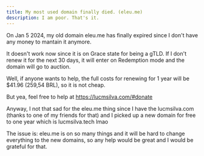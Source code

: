```yaml
---
title: My most used domain finally died. (eleu.me)
description: I am poor. That's it.
---
```

On Jan 5 2024, my old domain eleu.me has finally expired since I don't have any money to mantain it anymore.

It doesn't work now since it is on Grace state for being a gTLD. If I don't renew it for the next 30 days, it will enter on Redemption mode and the domain will go to auction.

Well, if anyone wants to help, the full costs for renewing for 1 year will be $41.96 (259,54 BRL), so it is not cheap.

But yea, feel free to help at https://lucmsilva.com/#donate

Anyway, I not that sad for the eleu.me thing since I have the lucmsilva.com (thanks to one of my friends for that) and I picked up a new domain for free to one year which is lucmsilva.tech lmao

The issue is: eleu.me is on so many things and it will be hard to change everything to the new domains, so any help would be great and I would be grateful for that.